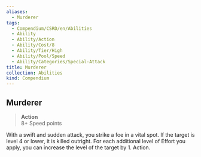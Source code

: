 ```yaml
---
aliases:
  - Murderer
tags:
  - Compendium/CSRD/en/Abilities
  - Ability
  - Ability/Action
  - Ability/Cost/8
  - Ability/Tier/High
  - Ability/Pool/Speed
  - Ability/Categories/Special-Attack
title: Murderer
collection: Abilities
kind: Compendium
---
```

## Murderer  
>**Action**  
>8+ Speed points
  
With a swift and sudden attack, you strike a foe in a vital spot. If the target is level 4 or lower, it is killed outright. For each additional level of Effort you apply, you can increase the level of the target by 1. Action.